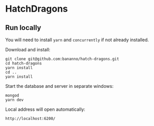 # HatchDragons

## Run locally

You will need to install `yarn` and `concurrently` if not already installed.

Download and install:
```
git clone git@github.com:bananno/hatch-dragons.git
cd hatch-dragons
yarn install
cd ..
yarn install
```

Start the database and server in separate windows:
```
mongod
yarn dev
```

Local address will open automatically:
```
http://localhost:6200/
```
